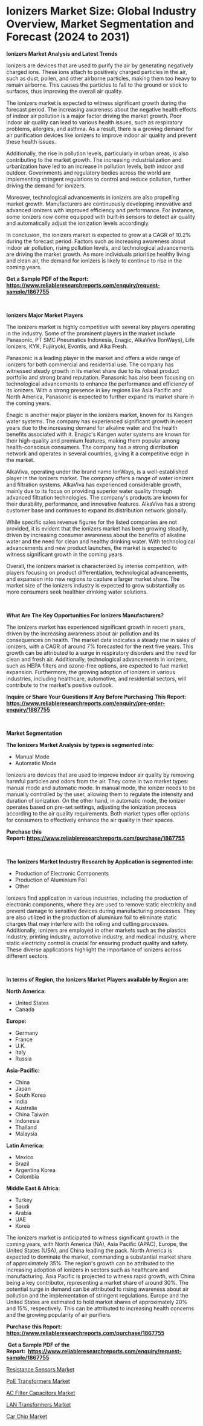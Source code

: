 <p><h1>Ionizers Market Size: Global Industry Overview, Market Segmentation and Forecast (2024 to 2031)</h1></p><p><strong>Ionizers Market Analysis and Latest Trends</strong></p>
<p><p>Ionizers are devices that are used to purify the air by generating negatively charged ions. These ions attach to positively charged particles in the air, such as dust, pollen, and other airborne particles, making them too heavy to remain airborne. This causes the particles to fall to the ground or stick to surfaces, thus improving the overall air quality.</p><p>The ionizers market is expected to witness significant growth during the forecast period. The increasing awareness about the negative health effects of indoor air pollution is a major factor driving the market growth. Poor indoor air quality can lead to various health issues, such as respiratory problems, allergies, and asthma. As a result, there is a growing demand for air purification devices like ionizers to improve indoor air quality and prevent these health issues.</p><p>Additionally, the rise in pollution levels, particularly in urban areas, is also contributing to the market growth. The increasing industrialization and urbanization have led to an increase in pollution levels, both indoor and outdoor. Governments and regulatory bodies across the world are implementing stringent regulations to control and reduce pollution, further driving the demand for ionizers.</p><p>Moreover, technological advancements in ionizers are also propelling market growth. Manufacturers are continuously developing innovative and advanced ionizers with improved efficiency and performance. For instance, some ionizers now come equipped with built-in sensors to detect air quality and automatically adjust the ionization levels accordingly.</p><p>In conclusion, the ionizers market is expected to grow at a CAGR of 10.2% during the forecast period. Factors such as increasing awareness about indoor air pollution, rising pollution levels, and technological advancements are driving the market growth. As more individuals prioritize healthy living and clean air, the demand for ionizers is likely to continue to rise in the coming years.</p></p>
<p><strong>Get a Sample PDF of the Report:&nbsp; <a href="https://www.reliableresearchreports.com/enquiry/request-sample/1867755">https://www.reliableresearchreports.com/enquiry/request-sample/1867755</a></strong></p>
<p>&nbsp;</p>
<p><strong>Ionizers Major Market Players</strong></p>
<p><p>The ionizers market is highly competitive with several key players operating in the industry. Some of the prominent players in the market include Panasonic, PT SMC Pneumatics Indonesia, Enagic, AlkaViva (IonWays), Life Ionizers, KYK, Fujiiryoki, Evontis, and Alka Fresh.</p><p>Panasonic is a leading player in the market and offers a wide range of ionizers for both commercial and residential use. The company has witnessed steady growth in its market share due to its robust product portfolio and strong brand reputation. Panasonic has also been focusing on technological advancements to enhance the performance and efficiency of its ionizers. With a strong presence in key regions like Asia Pacific and North America, Panasonic is expected to further expand its market share in the coming years.</p><p>Enagic is another major player in the ionizers market, known for its Kangen water systems. The company has experienced significant growth in recent years due to the increasing demand for alkaline water and the health benefits associated with it. Enagic's Kangen water systems are known for their high-quality and premium features, making them popular among health-conscious consumers. The company has a strong distribution network and operates in several countries, giving it a competitive edge in the market.</p><p>AlkaViva, operating under the brand name IonWays, is a well-established player in the ionizers market. The company offers a range of water ionizers and filtration systems. AlkaViva has experienced considerable growth, mainly due to its focus on providing superior water quality through advanced filtration technologies. The company's products are known for their durability, performance, and innovative features. AlkaViva has a strong customer base and continues to expand its distribution network globally.</p><p>While specific sales revenue figures for the listed companies are not provided, it is evident that the ionizers market has been growing steadily, driven by increasing consumer awareness about the benefits of alkaline water and the need for clean and healthy drinking water. With technological advancements and new product launches, the market is expected to witness significant growth in the coming years.</p><p>Overall, the ionizers market is characterized by intense competition, with players focusing on product differentiation, technological advancements, and expansion into new regions to capture a larger market share. The market size of the ionizers industry is expected to grow substantially as more consumers seek healthier drinking water solutions.</p></p>
<p>&nbsp;</p>
<p><strong>What Are The Key Opportunities For Ionizers Manufacturers?</strong></p>
<p><p>The ionizers market has experienced significant growth in recent years, driven by the increasing awareness about air pollution and its consequences on health. The market data indicates a steady rise in sales of ionizers, with a CAGR of around 7% forecasted for the next five years. This growth can be attributed to a surge in respiratory disorders and the need for clean and fresh air. Additionally, technological advancements in ionizers, such as HEPA filters and ozone-free options, are expected to fuel market expansion. Furthermore, the growing adoption of ionizers in various industries, including healthcare, automotive, and residential sectors, will contribute to the market's positive outlook.</p></p>
<p><strong>Inquire or Share Your Questions If Any Before Purchasing This Report: <a href="https://www.reliableresearchreports.com/enquiry/pre-order-enquiry/1867755">https://www.reliableresearchreports.com/enquiry/pre-order-enquiry/1867755</a></strong></p>
<p>&nbsp;</p>
<p><strong>Market Segmentation</strong></p>
<p><strong>The Ionizers Market Analysis by types is segmented into:</strong></p>
<p><ul><li>Manual Mode</li><li>Automatic Mode</li></ul></p>
<p><p>Ionizers are devices that are used to improve indoor air quality by removing harmful particles and odors from the air. They come in two market types: manual mode and automatic mode. In manual mode, the ionizer needs to be manually controlled by the user, allowing them to regulate the intensity and duration of ionization. On the other hand, in automatic mode, the ionizer operates based on pre-set settings, adjusting the ionization process according to the air quality requirements. Both market types offer options for consumers to effectively enhance the air quality in their spaces.</p></p>
<p><strong>Purchase this Report:&nbsp;<a href="https://www.reliableresearchreports.com/purchase/1867755">https://www.reliableresearchreports.com/purchase/1867755</a></strong></p>
<p>&nbsp;</p>
<p><strong>The Ionizers Market Industry Research by Application is segmented into:</strong></p>
<p><ul><li>Production of Electronic Components</li><li>Production of Aluminium Foil</li><li>Other</li></ul></p>
<p><p>Ionizers find application in various industries, including the production of electronic components, where they are used to remove static electricity and prevent damage to sensitive devices during manufacturing processes. They are also utilized in the production of aluminium foil to eliminate static charges that may interfere with the rolling and cutting processes. Additionally, ionizers are employed in other markets such as the plastics industry, printing industry, automotive industry, and medical industry, where static electricity control is crucial for ensuring product quality and safety. These diverse applications highlight the importance of ionizers across different sectors.</p></p>
<p>&nbsp;</p>
<p><strong>In terms of Region, the Ionizers Market Players available by Region are:</strong></p>
<p>
    <p> <strong> North America: </strong>
        <ul>
            <li>United States</li>
            <li>Canada</li>
        </ul>
        </p> 
    <p> <strong> Europe: </strong>
        <ul>
            <li>Germany</li>
            <li>France</li>
            <li>U.K.</li>
            <li>Italy</li>
            <li>Russia</li>
        </ul>
        </p> 
    <p> <strong> Asia-Pacific: </strong>
        <ul>
            <li>China</li>
            <li>Japan</li>
            <li>South Korea</li>
            <li>India</li>
            <li>Australia</li>
            <li>China Taiwan</li>
            <li>Indonesia</li>
            <li>Thailand</li>
            <li>Malaysia</li>
        </ul>
        </p> 
    <p> <strong> Latin America: </strong>
        <ul>
            <li>Mexico</li>
            <li>Brazil</li>
            <li>Argentina Korea</li>
            <li>Colombia</li>
        </ul>
        </p> 
    <p> <strong> Middle East & Africa: </strong>
        <ul>
            <li>Turkey</li>
            <li>Saudi</li>
            <li>Arabia</li>
            <li>UAE</li>
            <li>Korea</li>
        </ul>
    </p>
    </p>
<p><p>The ionizers market is anticipated to witness significant growth in the coming years, with North America (NA), Asia Pacific (APAC), Europe, the United States (USA), and China leading the pack. North America is expected to dominate the market, commanding a substantial market share of approximately 35%. The region's growth can be attributed to the increasing adoption of ionizers in sectors such as healthcare and manufacturing. Asia Pacific is projected to witness rapid growth, with China being a key contributor, representing a market share of around 30%. The potential surge in demand can be attributed to rising awareness about air pollution and the implementation of stringent regulations. Europe and the United States are estimated to hold market shares of approximately 20% and 15%, respectively. This can be attributed to increasing health concerns and the growing popularity of air purifiers.</p></p>
<p><strong>Purchase this Report: <a href="https://www.reliableresearchreports.com/purchase/1867755">https://www.reliableresearchreports.com/purchase/1867755</a></strong></p>
<p>&nbsp;<strong>Get a Sample PDF of the Report:&nbsp;&nbsp;<a href="https://www.reliableresearchreports.com/enquiry/request-sample/1867755">https://www.reliableresearchreports.com/enquiry/request-sample/1867755</a></strong></p>
<p><strong></strong></p>
<p><p><a href="https://github.com/vimar16th/Market-Research-Report-List-2/blob/main/resistance-sensors-market.md">Resistance Sensors Market</a></p><p><a href="https://github.com/sofayahoo2023/Market-Research-Report-List-2/blob/main/poe-transformers-market.md">PoE Transformers Market</a></p><p><a href="https://github.com/luckyshygirl/Market-Research-Report-List-2/blob/main/ac-filter-capacitors-market.md">AC Filter Capacitors Market</a></p><p><a href="https://github.com/pizolina/Market-Research-Report-List-2/blob/main/lan-transformers-market.md">LAN Transformers Market</a></p><p><a href="https://github.com/lbird53714/Market-Research-Report-List-2/blob/main/car-chip-market.md">Car Chip Market</a></p></p>